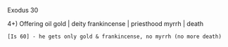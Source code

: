Exodus 30


4+) Offering oil
	gold | deity
	frankincense | priesthood
	myrrh | death

	[Is 60] - he gets only gold & frankincense, no myrrh (no more death)

